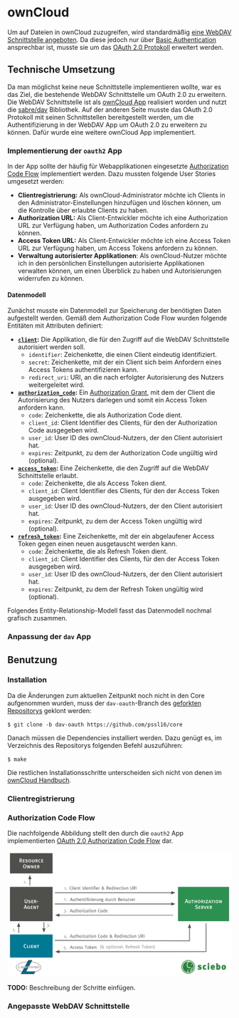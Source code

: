 # ownCloud

Um auf Dateien in ownCloud zuzugreifen, wird standardmäßig [eine WebDAV Schnittstelle angeboten](https://doc.owncloud.org/server/latest/user_manual/files/access_webdav.html). Da diese jedoch nur über [Basic Authentication](https://tools.ietf.org/html/rfc7617) ansprechbar ist, musste sie um das [OAuth 2.0 Protokoll](https://oauth.net/2/) erweitert werden.

## Technische Umsetzung

Da man möglichst keine neue Schnittstelle implementieren wollte, war es das Ziel, die bestehende WebDAV Schnittstelle um OAuth 2.0 zu erweitern. Die WebDAV Schnittstelle ist als [ownCloud App](https://doc.owncloud.org/server/latest/developer_manual/app/) realisiert worden und nutzt die [sabre/dav](http://sabre.io/) Bibliothek. Auf der anderen Seite musste das OAuth 2.0 Protokoll mit seinen Schnittstellen bereitgestellt werden, um die Authentifizierung in der WebDAV App um OAuth 2.0 zu erweitern zu können. Dafür wurde eine weitere ownCloud App implementiert.

### Implementierung der `oauth2` App

In der App sollte der häufig für Webapplikationen eingesetzte [Authorization Code Flow](https://tools.ietf.org/html/rfc6749#section-4.1) implementiert werden. Dazu mussten folgende User Stories umgesetzt werden:

* **Clientregistrierung:** Als ownCloud-Administrator möchte ich Clients in den Administrator-Einstellungen hinzufügen und löschen können, um die Kontrolle über erlaubte Clients zu haben.
* **Authorization URL:** Als Client-Entwickler möchte ich eine Authorization URL zur Verfügung haben, um Authorization Codes anfordern zu können.
* **Access Token URL:** Als Client-Entwickler möchte ich eine Access Token URL zur Verfügung haben, um Access Tokens anfordern zu können.
* **Verwaltung autorisierter Applikationen**: Als ownCloud-Nutzer möchte ich in den persönlichen Einstellungen autorisierte Applikationen verwalten können, um einen Überblick zu haben und Autorisierungen widerrufen zu können.

#### Datenmodell

Zunächst musste ein Datenmodell zur Speicherung der benötigten Daten aufgestellt werden. Gemäß dem Authorization Code Flow wurden folgende Entitäten mit Attributen definiert:

* **[`client`](https://tools.ietf.org/html/rfc6749#section-1.1):** Die Applikation, die für den Zugriff auf die WebDAV Schnittstelle autorisiert werden soll.
	* `identifier`: Zeichenkette, die einen Client eindeutig identifiziert.
	* `secret`: Zeichenkette, mit der ein Client sich beim Anfordern eines Access Tokens authentifizieren kann.
	* `redirect_uri`: URI, an die nach erfolgter Autorisierung des Nutzers weitergeleitet wird.
* **[`authorization_code`](https://tools.ietf.org/html/rfc6749#section-1.3.1):** Ein [Authorization Grant](https://tools.ietf.org/html/rfc6749#section-1.3), mit dem der Client die Autorisierung des Nutzers darlegen und somit ein Access Token anfordern kann.
	* `code`: Zeichenkette, die als Authorization Code dient.
	* `client_id`: Client Identifier des Clients, für den der Authorization Code ausgegeben wird.
	* `user_id`: User ID des ownCloud-Nutzers, der den Client autorisiert hat.
	* `expires`: Zeitpunkt, zu dem der Authorization Code ungültig wird (optional).
* **[`access_token`](https://tools.ietf.org/html/rfc6749#section-1.4):** Eine Zeichenkette, die den Zugriff auf die WebDAV Schnittstelle erlaubt.
	* `code`: Zeichenkette, die als Access Token dient.
	* `client_id`: Client Identifier des Clients, für den der Access Token ausgegeben wird.
	* `user_id`: User ID des ownCloud-Nutzers, der den Client autorisiert hat.
	* `expires`: Zeitpunkt, zu dem der Access Token ungültig wird (optional).
* **[`refresh_token`](https://tools.ietf.org/html/rfc6749#section-1.5):** Eine Zeichenkette, mit der ein abgelaufener Access Token gegen einen neuen ausgetauscht werden kann.
	* `code`: Zeichenkette, die als Refresh Token dient.
	* `client_id`: Client Identifier des Clients, für den der Access Token ausgegeben wird.
	* `user_id`: User ID des ownCloud-Nutzers, der den Client autorisiert hat.
	* `expires`: Zeitpunkt, zu dem der Refresh Token ungültig wird (optional).

Folgendes Entity-Relationship-Modell fasst das Datenmodell nochmal grafisch zusammen.

### Anpassung der `dav` App

## Benutzung

### Installation

Da die Änderungen zum aktuellen Zeitpunkt noch nicht in den Core aufgenommen wurden, muss der `dav-oauth`-Branch des [geforkten Repositorys](https://github.com/pssl16/core) geklont werden:

<pre><code class="nohighlight">$ git clone -b dav-oauth https://github.com/pssl16/core</code></pre>

Danach müssen die Dependencies installiert werden. Dazu genügt es, im Verzeichnis des Repositorys folgenden Befehl auszuführen:

<pre><code class="nohighlight">$ make</code></pre>

Die restlichen Installationsschritte unterscheiden sich nicht von denen im [ownCloud Handbuch](https://doc.owncloud.org/server/latest/admin_manual/installation/index.html).

### Clientregistrierung

### Authorization Code Flow
Die nachfolgende Abbildung stellt den durch die `oauth2` App implementierten [OAuth 2.0 Authorization Code Flow](https://tools.ietf.org/html/rfc6749#section-4.1) dar.
 
![Authorization Code Flow](images/authorization-code-flow.svg)

<div class="alert alert-danger">
  <strong>TODO:</strong> Beschreibung der Schritte einfügen.
</div>

### Angepasste WebDAV Schnittstelle